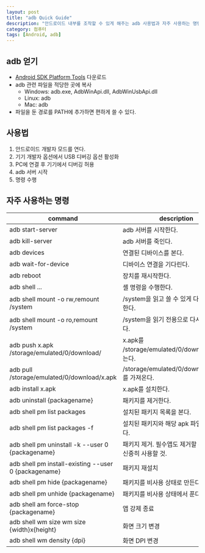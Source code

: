```yaml
---
layout: post
title: "adb Quick Guide"
description: "안드로이드 내부를 조작할 수 있게 해주는 adb 사용법과 자주 사용하는 명령을 소개한다."
category: 컴퓨터
tags: [Android, adb]
---
```


## adb 얻기

- [Android SDK Platform Tools](https://developer.android.com/studio/releases/platform-tools) 다운로드
- adb 관련 파일을 적당한 곳에 복사
  - Windows: adb.exe, AdbWinApi.dll, AdbWinUsbApi.dll
  - Linux: adb
  - Mac: adb
- 파일을 둔 경로를 PATH에 추가하면 편하게 쓸 수 있다.



## 사용법

1. 안드로이드 개발자 모드를 연다.
2. 기기 개발자 옵션에서 USB 디버깅 옵션 활성화
3. PC에 연결 후 기기에서 디버깅 허용
4. adb 서버 시작
5. 명령 수행



## 자주 사용하는 명령

command                                              | description
-----------------------------------------------------|-------------------------------
adb start-server                                     | adb 서버를 시작한다.
adb kill-server                                      | adb 서버를 죽인다.
adb devices                                          | 연결된 디바이스를 본다.
adb wait-for-device                                  | 디바이스 연결을 기다린다.
adb reboot                                           | 장치를 재시작한다.
adb shell ...                                        | 셸 명령을 수행한다.
adb shell mount -o rw,remount /system                | /system을 읽고 쓸 수 있게 다시 마운트 한다.
adb shell mount -o ro,remount /system                | /system을 읽기 전용으로 다시 마운트 한다.
adb push x.apk /storage/emulated/0/download/         | x.apk를 /storage/emulated/0/download/에 넣는다.
adb pull /storage/emulated/0/download/x.apk          | /storage/emulated/0/download/x.apk를 가져온다.
adb install x.apk                                    | x.apk를 설치한다.
adb uninstall {packagename}                          | 패키지를 제거한다.
adb shell pm list packages                           | 설치된 패키지 목록을 본다.
adb shell pm list packages -f                        | 설치된 패키지와 해당 apk 파일 목록을 본다.
adb shell pm uninstall -k --user 0 {packagename}     | 패키지 제거. 필수앱도 제거할 수 있으므로 신중히 사용할 것.
adb shell pm install-existing --user 0 {packagename} | 패키지 재설치
adb shell pm hide {packagename}                      | 패키지를 비사용 상태로 만든다.
adb shell pm unhide {packagename}                    | 패키지를 비사용 상태에서 푼다.
adb shell am force-stop {packagename}                | 앱 강제 종료
adb shell wm size wm size {width}x{height}           | 화면 크기 변경
adb shell wm density {dpi}                           | 화면 DPI 변경
